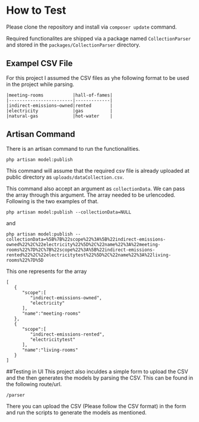 # How to Test

Please clone the repository and install via `composer update` command.

Required functionalites are shipped via a package named ``CollectionParser`` and stored in the ``packages/CollectionParser`` directory.

## Exampel CSV File
For this project I assumed the CSV files as yhe following format to be used in the project while parsing.
```
|meeting-rooms           |hall-of-fames|
|------------------------|-------------|
|indirect-emissions–owned|rented       |
|electricity             |gas          |
|natural-gas             |hot-water    |
```
## Artisan Command

There is an artisan command to run the functionalities.
```
php artisan model:publish
```
This command will assume that the required csv file is already uploaded at public directory as `uploads/dataCollection.csv`.

This command also accept an argument as `collectionData`. We can pass the array through this argument. The array needed to be urlencoded. Following is the two examples of that.
```
php artisan model:publish --collectionData=NULL
```
and
```
php artisan model:publish --collectionData=%5B%7B%22scope%22%3A%5B%22indirect-emissions-owned%22%2C%22electricity%22%5D%2C%22name%22%3A%22meeting-rooms%22%7D%2C%7B%22scope%22%3A%5B%22indirect-emissions-rented%22%2C%22electricitytest%22%5D%2C%22name%22%3A%22living-rooms%22%7D%5D
```
This one represents for the array
```
[
   {
      "scope":[
         "indirect-emissions-owned",
         "electricity"
      ],
      "name":"meeting-rooms"
   },
   {
      "scope":[
         "indirect-emissions-rented",
         "electricitytest"
      ],
      "name":"living-rooms"
   }
]

```
##Testing in UI
This project also inculdes a simple form to upload the CSV and the then generates the models by parsing the CSV. This can be found in the following route/url.
```
/parser
```
There you can upload the CSV (Please follow the CSV format) in the form and run the scripts to generate the models as mentioned.

